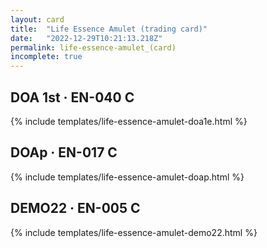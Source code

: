 ```yaml
---
layout: card
title:  "Life Essence Amulet (trading card)"
date:   "2022-12-29T10:21:13.218Z"
permalink: life-essence-amulet_(card)
incomplete: true
---
```


## DOA 1st &middot; EN-040 C

{% include templates/life-essence-amulet-doa1e.html %}


## DOAp &middot; EN-017 C

{% include templates/life-essence-amulet-doap.html %}


## DEMO22 &middot; EN-005 C

{% include templates/life-essence-amulet-demo22.html %}

